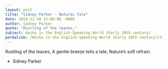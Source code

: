 ```yaml
---
layout: post
title: "Sidney Parker - Natures Tale"
date: 2024-12-30 12:00:00 -0000
author: Sidney Parker
quote: "Rustling of the leaves,"
subject: Haiku in the English-Speaking World (Early 20th century)
permalink: /Haiku in the English-Speaking World (Early 20th century)/Sidney Parker/Sidney Parker - Natures Tale
---
```


Rustling of the leaves,
A gentle breeze tells a tale,
Nature’s soft refrain.

- Sidney Parker
